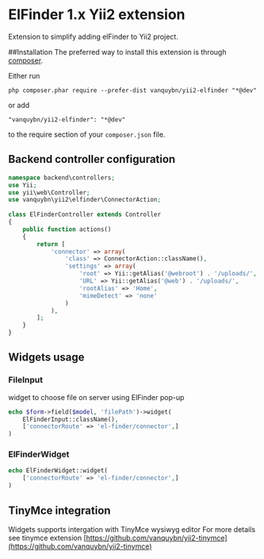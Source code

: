 # ElFinder 1.x Yii2 extension

Extension to simplify adding elFinder to Yii2 project.

##Installation
The preferred way to install this extension is through [composer](https://getcomposer.org/).

Either run

`php composer.phar require --prefer-dist vanquybn/yii2-elfinder "*@dev"`

or add

`"vanquybn/yii2-elfinder": "*@dev"`

to the require section of your `composer.json` file.

## Backend controller configuration

```php
namespace backend\controllers;         
use Yii;       
use yii\web\Controller;         
use vanquybn\yii2\elfinder\ConnectorAction; 
      
class ElFinderController extends Controller         
{         
    public function actions()         
    {         
        return [         
            'connector' => array(         
                'class' => ConnectorAction::className(),         
                'settings' => array(         
                    'root' => Yii::getAlias('@webroot') . '/uploads/',                    
                    'URL' => Yii::getAlias('@web') . '/uploads/',         
                    'rootAlias' => 'Home',         
                    'mimeDetect' => 'none'         
                )                    
            ),         
        ];                    
    }         
}
```
                
        
## Widgets usage

### FileInput
widget to choose file on server using ElFinder pop-up

```php
echo $form->field($model, 'filePath')->widget(
    ElFinderInput::className(),
    ['connectorRoute' => 'el-finder/connector',]
)
```
### ElFinderWidget

```php
echo ElFinderWidget::widget(
    ['connectorRoute' => 'el-finder/connector',]
)
```       

## TinyMce integration
Widgets supports intergation with TinyMce wysiwyg editor 
For more details see tinymce extension [https://github.com/vanquybn/yii2-tinymce](https://github.com/vanquybn/yii2-tinymce)